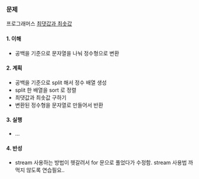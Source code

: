 ### 문제

프로그래머스 [최댓값과 최솟값](https://school.programmers.co.kr/learn/courses/30/lessons/12939?language=java)

#### 1. 이해

- 공백을 기준으로 문자열을 나눠 정수형으로 변환

#### 2. 계획

- 공백을 기준으로 split 해서 정수 배열 생성
- split 한 배열을 sort 로 정렬
- 최댓값과 최솟값 구하기
- 변환된 정수형을 문자열로 만들어서 반환

#### 3. 실행

- ...

#### 4. 반성

- stream 사용하는 방법이 헷갈려서 for 문으로 풀었다가 수정함. stream 사용법 까먹지 않도록 연습필요..
